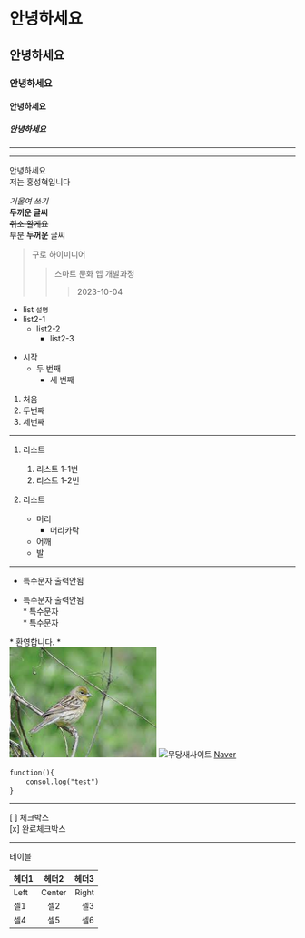 # 안녕하세요
## 안녕하세요
### 안녕하세요
#### 안녕하세요
##### 안녕하세요

---
***
안녕하세요<br>
저는 홍성혁입니다

_기울여 쓰기_<br>
__두꺼운 글씨__<br>
~~취소 할게요~~<br>
부분 **두꺼운** 글씨<br>

> 구로 하이미디어
>> 스마트 문화 앱 개발과정
>>> 2023-10-04

* list
`설명`
* list2-1
    * list2-2
        * list2-3

+ 시작
    + 두 번째
        + 세 번째

1. 처음
2. 두번째
3. 세번째
----
1. 리스트
    1. 리스트 1-1번
    1. 리스트 1-2번

1. 리스트
    * 머리
        * 머리카락
    * 어깨
    * 발

---

* 특수문자 출력안됨
- 특수문자 출력안됨 <br>
\* 특수문자 <br>
\* 특수문자

\* 환영합니다. \*<br>
![무당새](/무당새.jpg "무당새 이미지")
![무당새사이트](https://species.nibr.go.kr/UPLOAD/digital/species/120000002229/PC_20211116162037_OXDFJQROPF.jpg)
[Naver](https://www.naver.com)

```
function(){
    consol.log("test")
}
```

---
 [ ] 체크박스 <br>
 [x] 완료체크박스

---
테이블

헤더1|헤더2|헤더3
:---|:---:|---:
Left|Center|Right
셀1|셀2|셀3
셀4|셀5|셀6